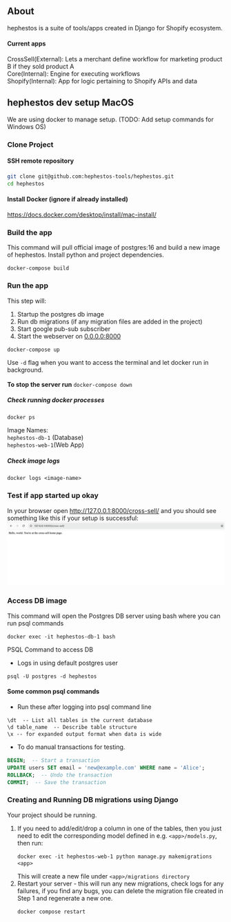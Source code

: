 ## About
hephestos is a suite of tools/apps created in Django for Shopify ecosystem.
#### Current apps
CrossSell(External): Lets a merchant define workflow for marketing product B if they sold product A
<br>Core(Internal): Engine for executing workflows
<br>Shopify(Internal): App for logic pertaining to Shopify APIs and data

## hephestos dev setup MacOS
We are using docker to manage setup.
(TODO: Add setup commands for Windows OS)

### Clone Project
#### SSH remote repository
```sh
git clone git@github.com:hephestos-tools/hephestos.git
cd hephestos
```

#### Install Docker (ignore if already installed)
https://docs.docker.com/desktop/install/mac-install/

### Build the app
This command will pull official image of postgres:16 and build a new image of hephestos. Install python and project dependencies.
```commandline
docker-compose build
```

### Run the app
This step will:
1. Startup the postgres db image
2. Run db migrations (if any migration files are added in the project)
3. Start google pub-sub subscriber
4. Start the webserver on [0.0.0.0:8000]() 
```commandline
docker-compose up
```
Use `-d` flag when you want to access the terminal and let docker run in background. <br/><br/>
**To stop the server run** `docker-compose down`

##### Check running docker processes
```commandline
docker ps
```
Image Names:<br/>
`hephestos-db-1` (Database)<br/>
`hephestos-web-1`(Web App)
##### Check image logs
```commandline
docker logs <image-name>
```

### Test if app started up okay
In your browser open http://127.0.0.1:8000/cross-sell/ and you should see something like this if your setup is successful:
![img.png](img.png)


### Access DB image
This command will open the Postgres DB server using bash where you can run psql commands
```commandline
docker exec -it hephestos-db-1 bash
```
PSQL Command to access DB<br/>

- Logs in using default postgres user
```commandline
psql -U postgres -d hephestos
```

#### Some common psql commands
- Run these after logging into psql command line
```psql
\dt  -- List all tables in the current database
\d table_name  -- Describe table structure
\x -- for expanded output format when data is wide
```
- To do manual transactions for testing.
```sql
BEGIN;  -- Start a transaction
UPDATE users SET email = 'new@example.com' WHERE name = 'Alice';
ROLLBACK;  -- Undo the transaction
COMMIT;  -- Save the transaction
```

### Creating and Running DB migrations using Django
Your project should be running.
1. If you need to add/edit/drop a column in one of the tables, 
then you just need to edit the corresponding model defined in e.g. `<app>/models.py`, then run:<br/>
    ```
    docker exec -it hephestos-web-1 python manage.py makemigrations <app>
    ```
    This will create a new file under `<app>/migrations directory`<br/>
2. Restart your server - this will run any new migrations, check logs for any failures, if you find any bugs, you can delete the migration file created in Step 1 and regenerate a new one.
    ```commandline
    docker compose restart
    ```


